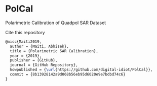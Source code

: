 # PolCal
Polarimetric Calibration of Quadpol SAR Dataset

Cite this repository
```latex
@misc{Maiti2019,
  author = {Maiti, Abhisek},
  title = {Polarimetric SAR Calibration},
  year = {2019},
  publisher = {GitHub},
  journal = {GitHub Repository},
  howpublished = {\url{https://github.com/digital-idiot/PolCal}},
  commit = {8b13928142a9d068b56eb95d6020e9e7bdbd74c6}
}
```
